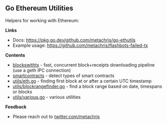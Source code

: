## Go Ethereum Utilities

Helpers for working with Ethereum:

**Links**

* Docs: https://pkg.go.dev/github.com/metachris/go-ethutils
* Example usage: https://github.com/metachris/flashbots-failed-tx

**Contents**

* [blockswithtx](https://github.com/metachris/go-ethutils/blob/master/blockswithtx/main.go) - fast, concurrent block+receipts downloading pipeline (use a geth IPC connection)
* [smartcontracts](https://github.com/metachris/go-ethutils/blob/master/smartcontracts) - detect types of smart contracts
* [utils/eth.go](https://github.com/metachris/go-ethutils/blob/master/utils/eth.go) - finding first block at or after a certain UTC timestamp
* [utils/blockrangefinder.go](https://github.com/metachris/go-ethutils/blob/master/utils/blockrangefinder.go) - find a block range based on date, timespans or blocks
* [utils/various.go](https://github.com/metachris/go-ethutils/blob/master/utils/various.go) - various utilities

**Feedback**

* Please reach out to [twitter.com/metachris](https://twitter.com/metachris)

